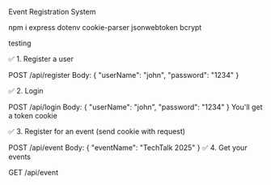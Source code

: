 Event Registration System

npm i express dotenv cookie-parser jsonwebtoken bcrypt

testing 

✅ 1. Register a user

POST /api/register
Body: { "userName": "john", "password": "1234" }

✅ 2. Login

POST /api/login
Body: { "userName": "john", "password": "1234" }
You'll get a token cookie

✅ 3. Register for an event (send cookie with request)

POST /api/event
Body: { "eventName": "TechTalk 2025" }
✅ 4. Get your events

GET /api/event
